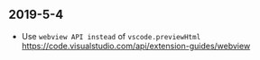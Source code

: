 ## 2019-5-4
- Use `webview API instead` of `vscode.previewHtml` https://code.visualstudio.com/api/extension-guides/webview